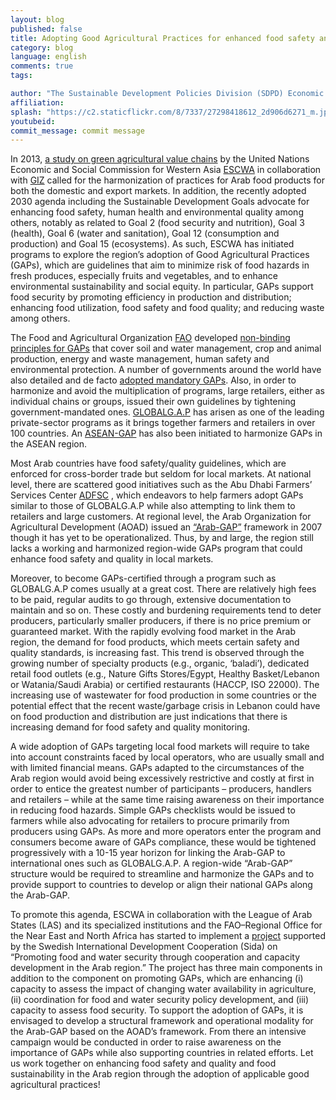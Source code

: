 ```yaml
---
layout: blog
published: false
title: Adopting Good Agricultural Practices for enhanced food safety and security in the Arab region
category: blog
language: english
comments: true
tags: 

author: "The Sustainable Development Policies Division (SDPD) Economic and Social Commission for Western Asia (ESCWA)"
affiliation: 
splash: "https://c2.staticflickr.com/8/7337/27298418612_2d906d6271_m.jpg"
youtubeid: 
commit_message: commit message
---
```

In 2013, [a study on green agricultural value chains](https://www.unescwa.org/publications/green-agricultural-value-chains-improved-livelihood-arab-region) by the United Nations Economic and Social Commission for Western Asia [ESCWA](https://www.unescwa.org/) in collaboration with [GIZ](https://www.giz.de/en/html/index.html) called for the harmonization of practices for Arab food products for both the domestic and export markets.  In addition, the recently adopted 2030 agenda including  the Sustainable Development Goals advocate for enhancing food safety, human health and environmental quality among others, notably as related to Goal 2 (food security and nutrition), Goal 3 (health), Goal 6 (water and sanitation), Goal 12 (consumption and production) and Goal 15 (ecosystems).  As such, ESCWA has initiated programs to explore the region’s adoption of Good Agricultural Practices (GAPs), which are guidelines that aim to minimize risk of food hazards in fresh produces, especially fruits and vegetables, and to enhance environmental sustainability and social equity. In particular, GAPs support food security by promoting efficiency in production and distribution; enhancing food utilization, food safety and food quality; and reducing waste among others. 

The Food and Agricultural Organization [FAO]( http://www.fao.org/home/en/) developed [non-binding principles for GAPs](http://www.fao.org/prods/gap/home/principles_en.htm) that cover soil and water management, crop and animal production, energy and waste management, human safety and environmental protection. A number of governments around the world have also detailed and de facto [adopted mandatory GAPs](https://www.ams.usda.gov/services/auditing/gap-ghp).  Also, in order to harmonize and avoid the multiplication of programs, large retailers, either as individual chains or groups, issued their own guidelines by tightening government-mandated ones. [GLOBALG.A.P](http://www.globalgap.org/uk_en/) has arisen as one of the leading private-sector programs as it brings together farmers and retailers in over 100 countries.  An [ASEAN-GAP](http://www.asean.org/?static_post=asean-gap-food-safety-module) has also been initiated to harmonize GAPs in the ASEAN region.

Most Arab countries have food safety/quality guidelines, which are enforced for cross-border trade but seldom for local markets. At national level, there are scattered good initiatives such as the Abu Dhabi Farmers’ Services Center [ADFSC](http://www.adfsc.ae/en/pages/home.aspx) , which endeavors to help farmers adopt GAPs similar to those of GLOBALG.A.P while also attempting to link them to retailers and large customers. At regional level, the Arab Organization for Agricultural Development (AOAD) issued an [“Arab-GAP”](http://aoad.org/publications/GuideAgpract.pdf) framework in 2007 though it has yet to be operationalized. Thus, by and large, the region still lacks a working and harmonized region-wide GAPs program that could enhance food safety and quality in local markets.

Moreover, to become GAPs-certified through a program such as GLOBALG.A.P comes usually at a great cost. There are relatively high fees to be paid, regular audits to go through, extensive documentation to maintain and so on. These costly and burdening requirements tend to deter producers, particularly smaller producers, if there is no price premium or guaranteed market. With the rapidly evolving food market in the Arab region, the demand for food products, which meets certain safety and quality standards, is increasing fast. This trend is observed through the growing number of specialty products (e.g., organic, ‘baladi’), dedicated retail food outlets (e.g., Nature Gifts Stores/Egypt, Healthy Basket/Lebanon or Watania/Saudi Arabia) or certified restaurants (HACCP, ISO 22000).  The increasing use of wastewater for food production in some countries or the potential effect that the recent waste/garbage crisis in Lebanon could have on food production and distribution are just indications that there is increasing demand for food safety and quality monitoring. 

A wide adoption of GAPs targeting local food markets will require to take into account constraints faced by local operators, who are usually small and with limited financial means. GAPs adapted to the circumstances of the Arab region would avoid being excessively restrictive and costly at first in order to entice the greatest number of participants – producers, handlers and retailers – while at the same time raising awareness on their importance in reducing food hazards. Simple GAPs checklists would be issued to farmers while also advocating for retailers to procure primarily from producers using GAPs. As more and more operators enter the program and consumers become aware of GAPs compliance, these would be tightened progressively with a 10-15 year horizon for linking the Arab-GAP to international ones such as GLOBALG.A.P. A region-wide “Arab-GAP” structure would be required to streamline and harmonize the GAPs and to provide support to countries to develop or align their national GAPs along the Arab-GAP.  

To promote this agenda, ESCWA in collaboration with the League of Arab States (LAS) and its specialized institutions and the FAO–Regional Office for the Near East and North Africa has started to implement a [project](http://www.escwa.un.org/information/pressescwaprint.asp?id_code=700) supported by the Swedish International Development Cooperation (Sida) on “Promoting food and water security through cooperation and capacity development in the Arab region.” The project has three main components in addition to the component on promoting GAPs, which are enhancing (i) capacity to assess the impact of changing water availability in agriculture, (ii) coordination for food and water security policy development, and (iii) capacity to assess food security. To support the adoption of GAPs, it is envisaged to develop a structural framework and operational modality for the Arab-GAP based on the AOAD’s framework. From there an intensive campaign would be conducted in order to raise awareness on the importance of GAPs while also supporting countries in related efforts. 
Let us work together on enhancing food safety and quality and food sustainability in the Arab region through the adoption of applicable good agricultural practices!